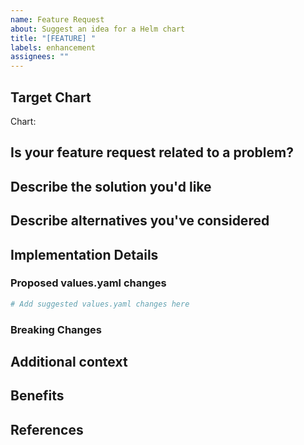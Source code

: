 ```yaml
---
name: Feature Request
about: Suggest an idea for a Helm chart
title: "[FEATURE] "
labels: enhancement
assignees: ""
---
```


## Target Chart

<!-- Specify which chart this feature request is for, or "new" for a new chart proposal -->

Chart:

## Is your feature request related to a problem?

<!-- A clear and concise description of what the problem is. Ex. I'm always frustrated when [...] -->

## Describe the solution you'd like

<!-- A clear and concise description of what you want to happen -->

## Describe alternatives you've considered

<!-- A clear and concise description of any alternative solutions or features you've considered -->

## Implementation Details

<!-- If you can, explain how this feature might be implemented -->

### Proposed values.yaml changes

<!-- If applicable, suggest how the values.yaml should be modified -->

```yaml
# Add suggested values.yaml changes here
```

### Breaking Changes

<!-- Would this feature introduce breaking changes? Please describe -->

## Additional context

<!-- Add any other context or screenshots about the feature request here -->

## Benefits

<!-- Describe the benefits this feature would bring to users -->

## References

<!-- Add any relevant references, documentation, or examples -->
